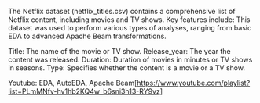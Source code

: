 The Netflix dataset (netflix_titles.csv) contains a comprehensive list of Netflix content, including movies and TV shows. Key features include:
This dataset was used to perform various types of analyses, ranging from basic EDA to advanced Apache Beam transformations.

Title: The name of the movie or TV show.
Release_year: The year the content was released.
Duration: Duration of movies in minutes or TV shows in seasons.
Type: Specifies whether the content is a movie or a TV show.

Youtube: EDA, AutoEDA, Apache Beam[https://www.youtube.com/playlist?list=PLmMNfv-hv1hb2KQ4w_b6sni3h13-RY9vz]




